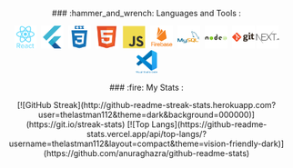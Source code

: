 <p align="center" dir="auto">
  ### :hammer_and_wrench: Languages and Tools :
</p>
<div align="center" dir="auto">
  <img src="https://github.com/devicons/devicon/blob/master/icons/react/react-original-wordmark.svg" title="React" alt="React" width="40" height="40"/>&nbsp;
  <img src="https://github.com/devicons/devicon/blob/master/icons/flutter/flutter-original.svg" title="Flutter" alt="Flutter" width="40" height="40"/>&nbsp;
  <img src="https://github.com/devicons/devicon/blob/master/icons/css3/css3-plain-wordmark.svg"  title="CSS3" alt="CSS" width="40" height="40"/>&nbsp;
  <img src="https://github.com/devicons/devicon/blob/master/icons/html5/html5-original.svg" title="HTML5" alt="HTML" width="40" height="40"/>&nbsp;
  <img src="https://github.com/devicons/devicon/blob/master/icons/javascript/javascript-original.svg" title="JavaScript" alt="JavaScript" width="40" height="40"/>&nbsp;
  <img src="https://github.com/devicons/devicon/blob/master/icons/firebase/firebase-plain-wordmark.svg" title="Firebase" alt="Firebase" width="40" height="40"/>&nbsp;
  <img src="https://github.com/devicons/devicon/blob/master/icons/mysql/mysql-original-wordmark.svg" title="MySQL"  alt="MySQL" width="40" height="40"/>&nbsp;
  <img src="https://github.com/devicons/devicon/blob/master/icons/nodejs/nodejs-original-wordmark.svg" title="NodeJS" alt="NodeJS" width="40" height="40"/>&nbsp;
  <img src="https://github.com/devicons/devicon/blob/master/icons/git/git-original-wordmark.svg" title="Git" **alt="Git" width="40" height="40"/>
  <img src="https://github.com/devicons/devicon/blob/master/icons/nextjs/nextjs-original-wordmark.svg" title="Nextjs" **alt="Nextjs" width="40" height="40"/>
  <img src="https://github.com/devicons/devicon/blob/master/icons/vscode/vscode-original-wordmark.svg" title="Nextjs" **alt="Nextjs" width="40" height="40"/>
</div>
<div align="center" dir="auto">
  <p>
    ### :fire: My Stats :
  </p>
  [![GitHub Streak](http://github-readme-streak-stats.herokuapp.com?user=thelastman112&theme=dark&background=000000)](https://git.io/streak-stats)
  [![Top Langs](https://github-readme-stats.vercel.app/api/top-langs/?username=thelastman112&layout=compact&theme=vision-friendly-dark)](https://github.com/anuraghazra/github-readme-stats)
</div>



